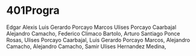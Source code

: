 # 401Progra
Edgar Alexis
Luis Gerardo Porcayo Marcos
Ulises Porcayo Caarbajal
Alejandro Camacho,
Federico Climaco Bartolo,
Arturo Santiago Ponce Rosas,
Ulises Porcayo Caarbajal,
Luis Gerardo Porcayo Marcos,
Alejandro Camacho,
Alejandro Camacho,
Samir Ulises Hernandez Medina,

